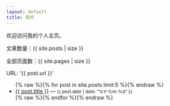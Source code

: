 ```yaml
---
layout: default
title: 首页
---
```


欢迎访问我的个人主页。
<p>文章数量：{{ site.posts | size }}</p>

<p>全部页面数：{{ site.pages | size }}</p>
<p>URL: '{{ post.url }}'</p>
<ul>
  {% raw %}{% for post in site.posts limit:5 %}{% endraw %}
  <li>
    <a href="{{ post.url | relative_url }}">{{ post.title }}</a> — <small>{{ post.date | date: "%Y-%m-%d" }}</small>
  </li>
  {% raw %}{% endfor %}{% endraw %}
</ul>

